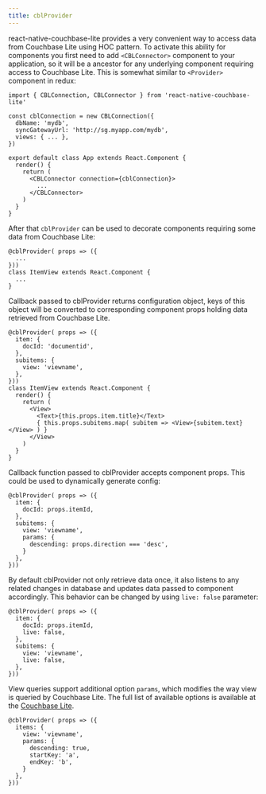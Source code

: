 ```yaml
---
title: cblProvider
---
```

react-native-couchbase-lite provides a very convenient way to access data from Couchbase Lite using HOC pattern. To activate this ability for components you first need to add `<CBLConnector>` component to your application, so it will be a ancestor for any underlying component requiring access to Couchbase Lite. This is somewhat similar to `<Provider>` component in redux:
```
import { CBLConnection, CBLConnector } from 'react-native-couchbase-lite'

const cblConnection = new CBLConnection({
  dbName: 'mydb',
  syncGatewayUrl: 'http://sg.myapp.com/mydb',
  views: { ... },
})

export default class App extends React.Component {
  render() {
    return (
      <CBLConnector connection={cblConnection}>
        ...
      </CBLConnector>
    )
  }
}
```
After that `cblProvider` can be used to decorate components requiring some data from Couchbase Lite:
```
@cblProvider( props => ({
  ...
}))
class ItemView extends React.Component {
  ...
}
```
Callback passed to cblProvider returns configuration object, keys of this object will be converted to corresponding component props holding data retrieved from Couchbase Lite.
```
@cblProvider( props => ({
  item: {
    docId: 'documentid',
  },
  subitems: {
    view: 'viewname',
  },
}))
class ItemView extends React.Component {
  render() {
    return (
      <View>
        <Text>{this.props.item.title}</Text>
        { this.props.subitems.map( subitem => <View>{subitem.text}</View> ) }
      </View>
    )
  }
}
```
Callback function passed to cblProvider accepts component props. This could be used to dynamically generate config:
```
@cblProvider( props => ({
  item: {
    docId: props.itemId,
  },
  subitems: {
    view: 'viewname',
    params: {
      descending: props.direction === 'desc',
    }
  },
}))
```
By default cblProvider not only retrieve data once, it also listens to any related changes in database and updates data passed to component accordingly. This behavior can be changed by using `live: false` parameter:
```
@cblProvider( props => ({
  item: {
    docId: props.itemId,
    live: false,
  },
  subitems: {
    view: 'viewname',
    live: false,
  },
}))
```
View queries support additional option `params`, which modifies the way view is queried by Couchbase Lite. The full list of available options is available at the [Couchbase Lite](https://docs.couchbase.com/couchbase-lite/2.1/java.html).
```
@cblProvider( props => ({
  items: {
    view: 'viewname',
    params: {
      descending: true,
      startKey: 'a',
      endKey: 'b',
    }
  },
}))
```
